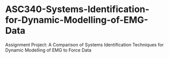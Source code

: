 # ASC340-Systems-Identification-for-Dynamic-Modelling-of-EMG-Data
Assignment Project: A Comparison of Systems Identification Techniques for Dynamic Modelling of EMG to Force Data
